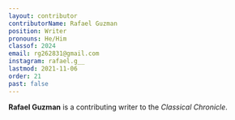 ```yaml
---
layout: contributor
contributorName: Rafael Guzman
position: Writer
pronouns: He/Him
classof: 2024
email: rg262831@gmail.com
instagram: rafael.g__
lastmod: 2021-11-06
order: 21
past: false
---
```

**Rafael Guzman** is a contributing writer to the *Classical Chronicle*.
